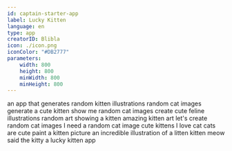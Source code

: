 ```yaml
---
id: captain-starter-app
label: Lucky Kitten
language: en
type: app
creatorID: Blibla
icon: ./icon.png
iconColor: "#DB2777"
parameters:
    width: 800
    height: 800
    minWidth: 800
    minHeight: 800
---
```


an app that generates random kitten illustrations
random cat images
generate a cute kitten
show me random cat images
create cute feline illustrations
random art showing a kitten
amazing kitten art
let's create random cat images
I need a random cat image
cute kittens
I love cat
cats are cute
paint a kitten picture
an incredible illustration of a litten kitten
meow said the kitty
a lucky kitten app
